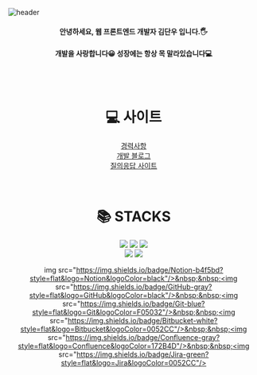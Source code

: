 ![header](https://capsule-render.vercel.app/api?type=waving&color=gradient&height=120&animation=fadeIn&section=header)

<div>
<h4 align=center>안녕하세요, 웹 프론트엔드 개발자 김단우 입니다.🖐</h4>
<h4 align=center>개발을 사랑합니다😀 성장에는 항상 목 말라있습니다💻</h4>
</div>
<br/>
<br/>
<div align=center>
  <h1>💻 사이트</h1>
</div>
<div align=center><a  href="https://danwoo-dev.netlify.app/2023-01-01-intro/">경력사항</a></div>
<div align=center><a  href="https://danwoo-dev.netlify.app/">개발 블로그</a></div>
<div align=center><a  href="https://dansoon-qna.vercel.app/dudgh9198">질의응답 사이트</a></div>

<br/>
<br/>

<div align=center><h1>📚 STACKS</h1></div>
<div align=center> 
  <img src="https://img.shields.io/badge/html5-E34F26?style=for-the-badge&logo=html5&logoColor=white"> 
  <img src="https://img.shields.io/badge/css-1572B6?style=for-the-badge&logo=css3&logoColor=white"> 
  <img src="https://img.shields.io/badge/javascript-F7DF1E?style=for-the-badge&logo=javascript&logoColor=black">
  <br>
  
  <img src="https://img.shields.io/badge/react-61DAFB?style=for-the-badge&logo=react&logoColor=black"> 
  <img src="https://img.shields.io/badge/vue.js-4FC08D?style=for-the-badge&logo=vue.js&logoColor=white">
  <br>

img src="https://img.shields.io/badge/Notion-b4f5bd?style=flat&logo=Notion&logoColor=black"/>&nbsp;&nbsp;<img src="https://img.shields.io/badge/GitHub-gray?style=flat&logo=GitHub&logoColor=black"/>&nbsp;&nbsp;<img src="https://img.shields.io/badge/Git-blue?style=flat&logo=Git&logoColor=F05032"/>&nbsp;&nbsp;<img src="https://img.shields.io/badge/Bitbucket-white?style=flat&logo=Bitbucket&logoColor=0052CC"/>&nbsp;&nbsp;<img src="https://img.shields.io/badge/Confluence-gray?style=flat&logo=Confluence&logoColor=172B4D"/>&nbsp;&nbsp;<img src="https://img.shields.io/badge/Jira-green?style=flat&logo=Jira&logoColor=0052CC"/>

</div>
